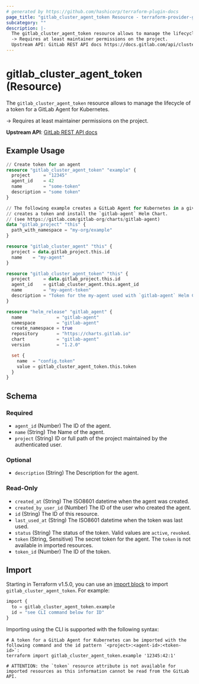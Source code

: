 ```yaml
---
# generated by https://github.com/hashicorp/terraform-plugin-docs
page_title: "gitlab_cluster_agent_token Resource - terraform-provider-gitlab"
subcategory: ""
description: |-
  The gitlab_cluster_agent_token resource allows to manage the lifecycle of a token for a GitLab Agent for Kubernetes.
  -> Requires at least maintainer permissions on the project.
  Upstream API: GitLab REST API docs https://docs.gitlab.com/api/cluster_agents/#create-an-agent-token
---
```


# gitlab_cluster_agent_token (Resource)

The `gitlab_cluster_agent_token` resource allows to manage the lifecycle of a token for a GitLab Agent for Kubernetes.

-> Requires at least maintainer permissions on the project.

**Upstream API**: [GitLab REST API docs](https://docs.gitlab.com/api/cluster_agents/#create-an-agent-token)

## Example Usage

```terraform
// Create token for an agent
resource "gitlab_cluster_agent_token" "example" {
  project     = "12345"
  agent_id    = 42
  name        = "some-token"
  description = "some token"
}

// The following example creates a GitLab Agent for Kubernetes in a given project,
// creates a token and install the `gitlab-agent` Helm Chart.
// (see https://gitlab.com/gitlab-org/charts/gitlab-agent)
data "gitlab_project" "this" {
  path_with_namespace = "my-org/example"
}

resource "gitlab_cluster_agent" "this" {
  project = data.gitlab_project.this.id
  name    = "my-agent"
}

resource "gitlab_cluster_agent_token" "this" {
  project     = data.gitlab_project.this.id
  agent_id    = gitlab_cluster_agent.this.agent_id
  name        = "my-agent-token"
  description = "Token for the my-agent used with `gitlab-agent` Helm Chart"
}

resource "helm_release" "gitlab_agent" {
  name             = "gitlab-agent"
  namespace        = "gitlab-agent"
  create_namespace = true
  repository       = "https://charts.gitlab.io"
  chart            = "gitlab-agent"
  version          = "1.2.0"

  set {
    name  = "config.token"
    value = gitlab_cluster_agent_token.this.token
  }
}
```

<!-- schema generated by tfplugindocs -->
## Schema

### Required

- `agent_id` (Number) The ID of the agent.
- `name` (String) The Name of the agent.
- `project` (String) ID or full path of the project maintained by the authenticated user.

### Optional

- `description` (String) The Description for the agent.

### Read-Only

- `created_at` (String) The ISO8601 datetime when the agent was created.
- `created_by_user_id` (Number) The ID of the user who created the agent.
- `id` (String) The ID of this resource.
- `last_used_at` (String) The ISO8601 datetime when the token was last used.
- `status` (String) The status of the token. Valid values are `active`, `revoked`.
- `token` (String, Sensitive) The secret token for the agent. The `token` is not available in imported resources.
- `token_id` (Number) The ID of the token.

## Import

Starting in Terraform v1.5.0, you can use an [import block](https://developer.hashicorp.com/terraform/language/import) to import `gitlab_cluster_agent_token`. For example:

```terraform
import {
  to = gitlab_cluster_agent_token.example
  id = "see CLI command below for ID"
}
```

Importing using the CLI is supported with the following syntax:

```shell
# A token for a GitLab Agent for Kubernetes can be imported with the following command and the id pattern `<project>:<agent-id>:<token-id>`:
terraform import gitlab_cluster_agent_token.example '12345:42:1'

# ATTENTION: the `token` resource attribute is not available for imported resources as this information cannot be read from the GitLab API.
```
